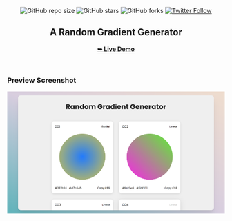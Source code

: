 <div align="center">
  
  ![GitHub repo size](https://img.shields.io/github/repo-size/mde3/Gradient-Generator)
  ![GitHub stars](https://img.shields.io/github/stars/mde3/Gradient-Generator?style=social)
  ![GitHub forks](https://img.shields.io/github/forks/mde3/Gradient-Generator?style=social)
  [![Twitter Follow](https://img.shields.io/twitter/follow/mabiorduom?style=social)](https://twitter.com/intent/follow?screen_name=mabiorduom)
 
  <h2 align="center">A Random Gradient Generator</h2>

  <a href="https://gradi-gen.netlify.app/"><strong>➥ Live Demo</strong></a>

</div>

<br />

### Preview Screenshot
![Example screenshot](preview.png)
